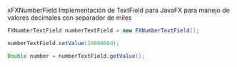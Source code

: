 
xFXNumberField
Implementación de TextField para JavaFX para manejo de valores decimales con separador de miles

```java
FXNumberTextField numberTextField = new FXNumberTextField();

numberTextField.setValue(1000000d);	

Double number = numberTextField.getValue();
```
